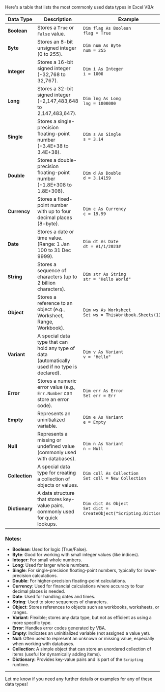 Here's a table that lists the most commonly used data types in Excel VBA:

| **Data Type**  | **Description**                                                                                 | **Example**                                                                |
| -------------- | ----------------------------------------------------------------------------------------------- | -------------------------------------------------------------------------- |
| **Boolean**    | Stores a `True` or `False` value.                                                               | `Dim flag As Boolean`<br> `flag = True`                                    |
| **Byte**       | Stores an 8-bit unsigned integer (0 to 255).                                                    | `Dim num As Byte`<br> `num = 255`                                          |
| **Integer**    | Stores a 16-bit signed integer (-32,768 to 32,767).                                             | `Dim i As Integer`<br> `i = 1000`                                          |
| **Long**       | Stores a 32-bit signed integer (-2,147,483,648 to 2,147,483,647).                               | `Dim lng As Long`<br> `lng = 1000000`                                      |
| **Single**     | Stores a single-precision floating-point number (-3.4E+38 to 3.4E+38).                          | `Dim s As Single`<br> `s = 3.14`                                           |
| **Double**     | Stores a double-precision floating-point number (-1.8E+308 to 1.8E+308).                        | `Dim d As Double`<br> `d = 3.14159`                                        |
| **Currency**   | Stores a fixed-point number with up to four decimal places (8-byte).                            | `Dim c As Currency`<br> `c = 19.99`                                        |
| **Date**       | Stores a date or time value. (Range: 1 Jan 100 to 31 Dec 9999).                                 | `Dim dt As Date`<br> `dt = #1/1/2023#`                                     |
| **String**     | Stores a sequence of characters (up to 2 billion characters).                                   | `Dim str As String`<br> `str = "Hello World"`                              |
| **Object**     | Stores a reference to an object (e.g., Worksheet, Range, Workbook).                             | `Dim ws As Worksheet`<br> `Set ws = ThisWorkbook.Sheets(1)`                |
| **Variant**    | A special data type that can hold any type of data (automatically used if no type is declared). | `Dim v As Variant`<br> `v = "Hello"`                                       |
| **Error**      | Stores a numeric error value (e.g., `Err.Number` can store an error code).                      | `Dim err As Error`<br> `Set err = Err`                                     |
| **Empty**      | Represents an uninitialized variable.                                                           | `Dim e As Variant`<br> `e = Empty`                                         |
| **Null**       | Represents a missing or undefined value (commonly used with databases).                         | `Dim n As Variant`<br> `n = Null`                                          |
| **Collection** | A special data type for creating a collection of objects or values.                             | `Dim coll As Collection`<br> `Set coll = New Collection`                   |
| **Dictionary** | A data structure that stores key-value pairs, commonly used for quick lookups.                  | `Dim dict As Object`<br> `Set dict = CreateObject("Scripting.Dictionary")` |

### Notes:

* **Boolean**: Used for logic (True/False).
* **Byte**: Good for working with small integer values (like indices).
* **Integer**: For small whole numbers.
* **Long**: Used for larger whole numbers.
* **Single**: For single-precision floating-point numbers, typically for lower-precision calculations.
* **Double**: For higher-precision floating-point calculations.
* **Currency**: Used for financial calculations where accuracy to four decimal places is needed.
* **Date**: Used for handling dates and times.
* **String**: Used to store sequences of characters.
* **Object**: Stores references to objects such as workbooks, worksheets, or ranges.
* **Variant**: Flexible; stores any data type, but not as efficient as using a more specific type.
* **Error**: Handles error codes generated by VBA.
* **Empty**: Indicates an uninitialized variable (not assigned a value yet).
* **Null**: Often used to represent an unknown or missing value, especially when working with databases.
* **Collection**: A simple object that can store an unordered collection of items (useful for dynamically adding items).
* **Dictionary**: Provides key-value pairs and is part of the `Scripting` runtime.

---

Let me know if you need any further details or examples for any of these data types!
